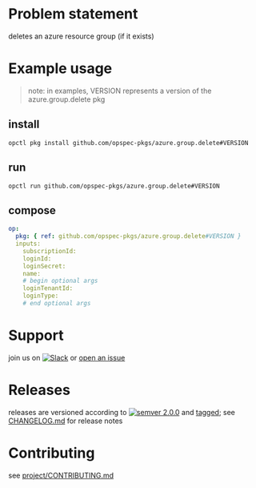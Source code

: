 # Problem statement
deletes an azure resource group (if it exists)

# Example usage

> note: in examples, VERSION represents a version of the azure.group.delete pkg

## install

```shell
opctl pkg install github.com/opspec-pkgs/azure.group.delete#VERSION
```

## run

```
opctl run github.com/opspec-pkgs/azure.group.delete#VERSION
```

## compose

```yaml
op:
  pkg: { ref: github.com/opspec-pkgs/azure.group.delete#VERSION }
  inputs:
    subscriptionId:
    loginId:
    loginSecret:
    name:
    # begin optional args
    loginTenantId:
    loginType:
    # end optional args
```

# Support

join us on [![Slack](https://opspec-slackin.herokuapp.com/badge.svg)](https://opspec-slackin.herokuapp.com/)
or [open an issue](https://github.com/opspec-pkgs/azure.group.delete/issues)

# Releases

releases are versioned according to
[![semver 2.0.0](https://img.shields.io/badge/semver-2.0.0-brightgreen.svg)](http://semver.org/spec/v2.0.0.html)
and [tagged](https://git-scm.com/book/en/v2/Git-Basics-Tagging); see
[CHANGELOG.md](CHANGELOG.md) for release notes

# Contributing

see [project/CONTRIBUTING.md](https://github.com/opspec-pkgs/project/blob/master/CONTRIBUTING.md)
